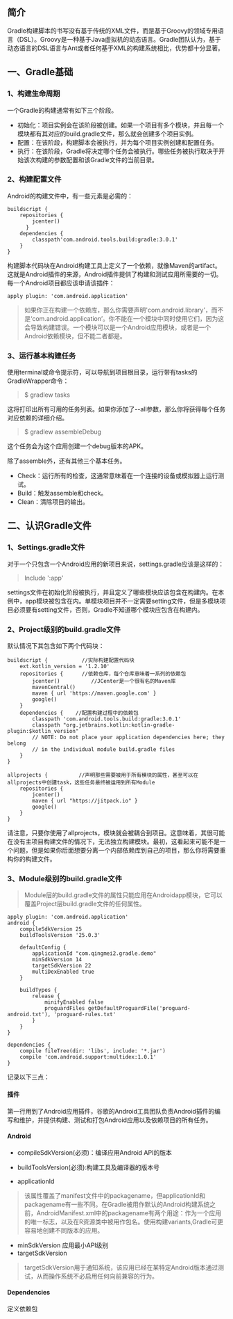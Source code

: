## 简介

Gradle构建脚本的书写没有基于传统的XML文件，而是基于Groovy的领域专用语言（DSL）。Groovy是一种基于Java虚拟机的动态语言。Gradle团队认为，基于动态语言的DSL语言与Ant或者任何基于XML的构建系统相比，优势都十分显著。

## 一、Gradle基础

### 1、构建生命周期
一个Gradle的构建通常有如下三个阶段。

* 初始化：项目实例会在该阶段被创建。如果一个项目有多个模块，并且每一个模块都有其对应的build.gradle文件，那么就会创建多个项目实例。
* 配置：在该阶段，构建脚本会被执行，并为每个项目实例创建和配置任务。
* 执行：在该阶段，Gradle将决定哪个任务会被执行。哪些任务被执行取决于开始该次构建的参数配置和该Gradle文件的当前目录。

### 2、构建配置文件
Android的构建文件中，有一些元素是必需的：
```
buildscript {
    repositories {
        jcenter()
      }
    dependencies {
        classpath'com.android.tools.build:gradle:3.0.1'
    }
}
```

构建脚本代码块在Android构建工具上定义了一个依赖，就像Maven的artifact。这就是Android插件的来源，Android插件提供了构建和测试应用所需要的一切。每一个Android项目都应该申请该插件：

```
apply plugin: 'com.android.application'
```
> 如果你正在构建一个依赖库，那么你需要声明'com.android.library'，而不是‘com.android.application’。你不能在一个模块中同时使用它们，因为这会导致构建错误。一个模块可以是一个Android应用模块，或者是一个Android依赖模块，但不能二者都是。

### 3、运行基本构建任务

使用terminal或命令提示符，可以导航到项目根目录，运行带有tasks的GradleWrapper命令：

> $ gradlew tasks

这将打印出所有可用的任务列表。如果你添加了--all参数，那么你将获得每个任务对应依赖的详细介绍。

> $ gradlew assembleDebug

这个任务会为这个应用创建一个debug版本的APK。

除了assemble外，还有其他三个基本任务。

* Check：运行所有的检查，这通常意味着在一个连接的设备或模拟器上运行测试。
* Build：触发assemble和check。
* Clean：清除项目的输出。

## 二、认识Gradle文件
### 1、Settings.gradle文件
对于一个只包含一个Android应用的新项目来说，settings.gradle应该是这样的：

> Include ':app'

settings文件在初始化阶段被执行，并且定义了哪些模块应该包含在构建内。在本例中，app模块被包含在内。单模块项目并不一定需要setting文件，但是多模块项目必须要有setting文件，否则，Gradle不知道哪个模块应包含在构建内。

### 2、Project级别的build.gradle文件

默认情况下其包含如下两个代码块：
```
buildscript {           //实际构建配置代码块
    ext.kotlin_version = '1.2.10'
    repositories {      //依赖仓库，每个仓库意味着一系列的依赖包
        jcenter()          //JCenter是一个很有名的Maven库
        mavenCentral()
        maven { url 'https://maven.google.com' }
        google()
    }
    dependencies {    //配置构建过程中的依赖包
        classpath 'com.android.tools.build:gradle:3.0.1'
        classpath "org.jetbrains.kotlin:kotlin-gradle-plugin:$kotlin_version"
        // NOTE: Do not place your application dependencies here; they belong
        // in the individual module build.gradle files
    }
}

allprojects {          //声明那些需要被用于所有模块的属性，甚至可以在allprojects中创建task，这些任务最终被运用到所有Module
    repositories {
        jcenter()
        maven { url "https://jitpack.io" }
        google()
    }
}
```
请注意，只要你使用了allprojects，模块就会被耦合到项目。这意味着，其很可能在没有主项目构建文件的情况下，无法独立构建模块。最初，这看起来可能不是一个问题，但是如果你后面想要分离一个内部依赖库到自己的项目，那么你将需要重构你的构建文件。

### 3、Module级别的build.gradle文件

> Module层的build.gradle文件的属性只能应用在Androidapp模块，它可以覆盖Project层build.gradle文件的任何属性。

```
apply plugin: 'com.android.application'
android {
    compileSdkVersion 25
    buildToolsVersion '25.0.3'

    defaultConfig {
        applicationId "com.qingmei2.gradle.demo"
        minSdkVersion 14
        targetSdkVersion 22
        multiDexEnabled true
    }

    buildTypes {
        release {
            minifyEnabled false
            proguardFiles getDefaultProguardFile('proguard-android.txt'), 'proguard-rules.txt'
        }
    }
}

dependencies {
    compile fileTree(dir: 'libs', include: '*.jar')
    compile 'com.android.support:multidex:1.0.1'
}
```
记录以下三点：

#### 插件

第一行用到了Android应用插件，谷歌的Android工具团队负责Android插件的编写和维护，并提供构建、测试和打包Android应用以及依赖项目的所有任务。

#### Android

* compileSdkVersion(必须)：编译应用Android API的版本
* buildToolsVersion(必须):构建工具及编译器的版本号

* applicationId 
> 该属性覆盖了manifest文件中的packagename，但applicationId和packagename有一些不同。在Gradle被用作默认的Android构建系统之前，AndroidManifest.xml中的packagename有两个用途：作为一个应用的唯一标志，以及在R资源类中被用作包名。使用构建variants,Gradle可更容易地创建不同版本的应用。
* minSdkVersion  应用最小API级别
* targetSdkVersion 
> targetSdkVersion用于通知系统，该应用已经在某特定Android版本通过测试，从而操作系统不必启用任何向前兼容的行为。

#### Dependencies

定义依赖包


